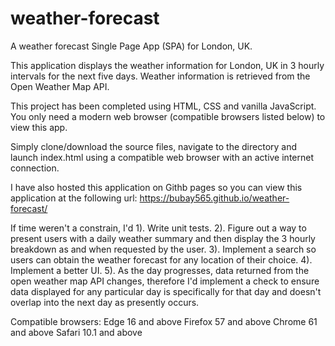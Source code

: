 # weather-forecast
A weather forecast Single Page App (SPA) for London, UK.

This application displays the weather information for London, UK in 3 hourly intervals for the next five days. Weather information is retrieved from the Open Weather Map API.

This project has been completed using HTML, CSS and vanilla JavaScript. You only need a
modern web browser (compatible browsers listed below) to view this app.

Simply clone/download the source files, navigate to the directory and launch index.html using a compatible web browser with an active internet connection.

I have also hosted this application on Githb pages so you can view this application at the following url: https://bubay565.github.io/weather-forecast/

If time weren't a constrain, I'd
1). Write unit tests.
2). Figure out a way to present users with a daily weather summary and then display the 3 hourly breakdown as and when requested by the user.
3). Implement a search so users can obtain the weather forecast for any location of their choice.
4). Implement a better UI.
5). As the day progresses, data returned from the open weather map API changes, therefore I'd implement a check to ensure data displayed for any particular day is specifically for that day and doesn't overlap into the next day as presently occurs.

Compatible browsers:
Edge 16 and above
Firefox 57 and above
Chrome 61 and above
Safari 10.1 and above
